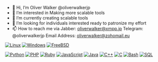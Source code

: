 - 👋 Hi, I’m Oliver Walker @oliverwalkerjp
- 👀 I’m interested in Making more scalable tools
- 🌱 I’m currently creating scalable tools
- 💞️ I’m looking for individuals interested ready to patronize my effort
- 📫 How to reach me via Jabber: oliverwalker@xmpp.jp Telegram: @oliverwalkerjp Email Address: oliverwalker@zohomail.eu

[![Linux](https://img.shields.io/badge/linux-black?style=for-the-badge&logo=Linux)](https://github.com/oliverwalkerjp)
[![Windows](https://img.shields.io/badge/Windows-black?style=for-the-badge&logo=Windows)](https://github.com/oliverwalkerjp)
[![FreeBSD](https://img.shields.io/badge/FreeBSD-black?style=for-the-badge&logo=FreeBSD)](https://github.com/oliverwalkerjp)

[![Python](https://img.shields.io/badge/python-black?style=for-the-badge&logo=python)](https://github.com/oliverwalkerjp)
[![PHP](https://img.shields.io/badge/php-black?style=for-the-badge&logo=php)](https://github.com/oliverwalkerjp)
[![Ruby](https://img.shields.io/badge/ruby-black?style=for-the-badge&logo=ruby)](https://github.com/oliverwalkerjp)
[![JavaScript](https://img.shields.io/badge/javascript-black?style=for-the-badge&logo=javascript)](https://github.com/oliverwalkerjp)
[![Java](https://img.shields.io/badge/java-black?style=for-the-badge&logo=openjdk)](https://github.com/oliverwalkerjp)
[![C++](https://img.shields.io/badge/c++-black?style=for-the-badge&logo=cplusplus)](https://github.com/oliverwalkerjp)
[![C](https://img.shields.io/badge/c-black?style=for-the-badge&logo=c)](https://github.com/oliverwalkerjp)
[![Bash](https://img.shields.io/badge/bash-black?style=for-the-badge&logo=gnu-bash&logoColor=white)](https://github.com/oliverwalkerjp)
[![SQL](https://img.shields.io/badge/sql-black?style=for-the-badge&logo=mysql)](https://github.com/oliverwalkerjp)

<!---
oliverwalkerjp/oliverwalkerjp is a ✨ special ✨ repository because its `README.md` (this file) appears on your GitHub profile.
You can click the Preview link to take a look at your changes.
--->
